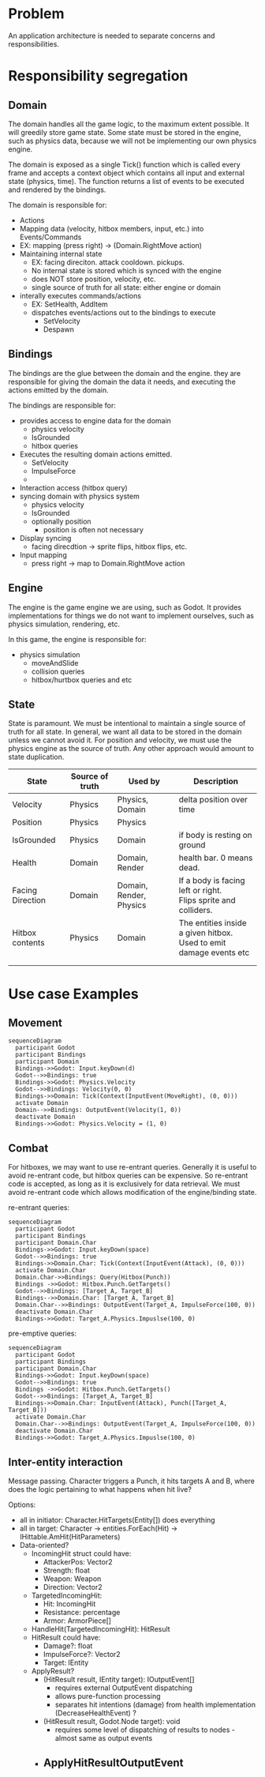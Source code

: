 ﻿
# Problem

An application architecture is needed to separate concerns and responsibilities.

# Responsibility segregation

## Domain
The domain handles all the game logic, to the maximum extent possible. It will
greedily store game state. Some state must be stored in the engine, such as physics data,
because we will not be implementing our own physics engine.

The domain is exposed as a single Tick() function which is called every frame
and accepts a context object which contains all input and external state (physics, time).
The function returns a list of events to be executed and rendered by the bindings.

The domain is responsible for:
- Actions
- Mapping data (velocity, hitbox members, input, etc.) into Events/Commands
- EX: mapping (press right) -> (Domain.RightMove action)
- Maintaining internal state
  - EX: facing direciton. attack cooldown. pickups.
  - No internal state is stored which is synced with the engine
  - does NOT store position, velocity, etc.
  - single source of truth for all state: either engine or domain
- interally executes commands/actions
  - EX: SetHealth, AddItem
  - dispatches events/actions out to the bindings to execute
    - SetVelocity
    - Despawn

## Bindings

The bindings are the glue between the domain and the engine. they are responsible for
giving the domain the data it needs, and executing the actions emitted by the domain.

The bindings are responsible for:
- provides access to engine data for the domain
  - physics velocity
  - IsGrounded
  - hitbox queries
- Executes the resulting domain actions emitted.
  - SetVelocity
  - ImpulseForce
  - 
- Interaction access (hitbox query)
- syncing domain with physics system
  - physics velocity
  - IsGrounded
  - optionally position
    - position is often not necessary
- Display syncing
  - facing direcdtion -> sprite flips, hitbox flips, etc.
- Input mapping
  - press right -> map to Domain.RightMove action

## Engine

The engine is the game engine we are using, such as Godot. It provides implementations for
things we do not want to implement ourselves, such as physics simulation, rendering, etc.

In this game, the engine is responsible for:

- physics simulation
  - moveAndSlide
  - collision queries
  - hitbox/hurtbox queries and etc

## State

State is paramount. We must be intentional to maintain a single source of truth for all state.
In general, we want all data to be stored in the domain unless we cannot avoid it. For position
and velocity, we must use the physics engine as the source of truth. Any other approach would
amount to state duplication.

| State            | Source of truth | Used by                 | Description                                                            |
|------------------|-----------------|-------------------------|------------------------------------------------------------------------|
| Velocity         | Physics         | Physics, Domain         | delta position over time                                               |
| Position         | Physics         | Physics                 |                                                                        |
| IsGrounded       | Physics         | Domain                  | if body is resting on ground                                           |
| Health           | Domain          | Domain, Render          | health bar. 0 means dead.                                              |
| Facing Direction | Domain          | Domain, Render, Physics | If a body is facing left or right.<br/>Flips sprite and colliders.     |
| Hitbox contents  | Physics         | Domain                  | The entities inside a given hitbox.<br/>Used to emit damage events etc |
|                  |                 |                         |                                                                        |
|                  |                 |                         |                                                                        |


# Use case Examples

## Movement

```mermaid
sequenceDiagram
  participant Godot
  participant Bindings
  participant Domain
  Bindings->>Godot: Input.keyDown(d)
  Godot-->>Bindings: true
  Bindings->>Godot: Physics.Velocity
  Godot-->>Bindings: Velocity(0, 0)
  Bindings->>Domain: Tick(Context(InputEvent(MoveRight), (0, 0)))
  activate Domain
  Domain-->>Bindings: OutputEvent(Velocity(1, 0))
  deactivate Domain
  Bindings->>Godot: Physics.Velocity = (1, 0)
```

## Combat

For hitboxes, we may want to use re-entrant queries. Generally it is useful to avoid re-entrant
code, but hitbox queries can be expensive. So re-entrant code is accepted, as long as it is exclusively
for data retrieval. We must avoid re-entrant code which allows modification of the engine/binding state.

re-entrant queries:
```mermaid
sequenceDiagram
  participant Godot
  participant Bindings
  participant Domain.Char
  Bindings->>Godot: Input.keyDown(space)
  Godot-->>Bindings: true
  Bindings->>Domain.Char: Tick(Context(InputEvent(Attack), (0, 0)))
  activate Domain.Char
  Domain.Char->>Bindings: Query(Hitbox(Punch))
  Bindings ->>Godot: Hitbox.Punch.GetTargets()
  Godot-->>Bindings: [Target_A, Target_B]
  Bindings-->>Domain.Char: [Target_A, Target_B]
  Domain.Char-->>Bindings: OutputEvent(Target_A, ImpulseForce(100, 0))
  deactivate Domain.Char
  Bindings->>Godot: Target_A.Physics.Impuslse(100, 0)
```

pre-emptive queries:
```mermaid
sequenceDiagram
  participant Godot
  participant Bindings
  participant Domain.Char
  Bindings->>Godot: Input.keyDown(space)
  Godot-->>Bindings: true
  Bindings ->>Godot: Hitbox.Punch.GetTargets()
  Godot-->>Bindings: [Target_A, Target_B]
  Bindings->>Domain.Char: InputEvent(Attack), Punch([Target_A, Target_B]))
  activate Domain.Char
  Domain.Char-->>Bindings: OutputEvent(Target_A, ImpulseForce(100, 0))
  deactivate Domain.Char
  Bindings->>Godot: Target_A.Physics.Impuslse(100, 0)
```


## Inter-entity interaction

Message passing. Character triggers a Punch, it hits targets A and B,
where does the logic pertaining to what happens when hit live?

Options:
- all in initiator: Character.HitTargets(Entity[]) does everything
- all in target: Character -> entities.ForEach(Hit) -> IHittable.AmHit(HitParameters)
- Data-oriented?
  - IncomingHit struct could have:
    - AttackerPos: Vector2
    - Strength: float
    - Weapon: Weapon
    - Direction: Vector2
  - TargetedIncomingHit:
    - Hit: IncomingHit
    - Resistance: percentage
    - Armor: ArmorPiece[]
  - HandleHit(TargetedIncomingHit): HitResult
  - HitResult could have:
    - Damage?: float
    - ImpulseForce?: Vector2
    - Target: IEntity
  - ApplyResult?
    - (HitResult result, IEntity target): IOutputEvent[]
      - requires external OutputEvent dispatching
      - allows pure-function processing
      - separates hit intentions (damage) from health implementation (DecreaseHealthEvent) ?
    - (HitResult result, Godot.Node target): void
      - requires some level of dispatching of results to nodes - almost same as output events
    - ApplyHitResultOutputEvent
      - 
